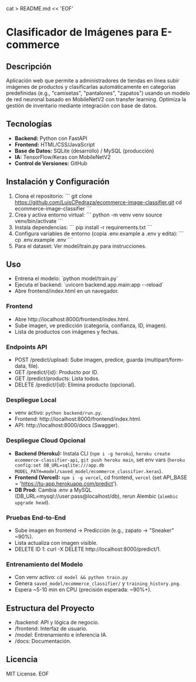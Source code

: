 cat > README.md << 'EOF'
# Clasificador de Imágenes para E-commerce

## Descripción
Aplicación web que permite a administradores de tiendas en línea subir imágenes de productos y clasificarlas automáticamente en categorías predefinidas (e.g., "camisetas", "pantalones", "zapatos") usando un modelo de red neuronal basado en MobileNetV2 con transfer learning. Optimiza la gestión de inventario mediante integración con base de datos.

## Tecnologías
- **Backend:** Python con FastAPI
- **Frontend:** HTML/CSS/JavaScript
- **Base de Datos:** SQLite (desarrollo) / MySQL (producción)
- **IA:** TensorFlow/Keras con MobileNetV2
- **Control de Versiones:** GitHub

## Instalación y Configuración
1. Clona el repositorio:
   \`\`\`
   git clone https://github.com/LuisCPedraza/ecommerce-image-classifier.git
   cd ecommerce-image-classifier
   \`\`\`
2. Crea y activa entorno virtual:
   \`\`\`
   python -m venv venv
   source venv/bin/activate
   \`\`\`
3. Instala dependencias:
   \`\`\`
   pip install -r requirements.txt
   \`\`\`
4. Configura variables de entorno (copia .env.example a .env y edita):
   \`\`\`
   cp .env.example .env
   \`\`\`
5. Para el dataset: Ver model/train.py para instrucciones.

## Uso
- Entrena el modelo: \`python model/train.py\`
- Ejecuta el backend: \`uvicorn backend.app.main:app --reload\`
- Abre frontend/index.html en un navegador.

### Frontend
- Abre http://localhost:8000/frontend/index.html.
- Sube imagen, ve predicción (categoría, confianza, ID, imagen).
- Lista de productos con imágenes y fechas.

### Endpoints API
- POST /predict/upload: Sube imagen, predice, guarda (multipart/form-data, file).
- GET /predict/{id}: Producto por ID.
- GET /predict/products: Lista todos.
- DELETE /predict/{id}: Elimina producto (opcional).

### Despliegue Local
- venv activo: `python backend/run.py`.
- Frontend: http://localhost:8000/frontend/index.html.
- API: http://localhost:8000/docs (Swagger).

### Despliegue Cloud Opcional
- **Backend (Heroku):** Instala CLI (`npm i -g heroku`), `heroku create ecommerce-classifier-api`, `git push heroku main`, set env vars (`heroku config:set DB_URL=sqlite:///app.db MODEL_PATH=model/saved_model/ecommerce_classifier.keras`).
- **Frontend (Vercel):** `npm i -g vercel`, cd frontend, `vercel` (set API_BASE = 'https://tu-app.herokuapp.com/predict').
- **DB Prod:** Cambia .env a MySQL (DB_URL=mysql://user:pass@localhost/db), rerun Alembic (`alembic upgrade head`).

### Pruebas End-to-End
- Sube imagen en frontend → Predicción (e.g., zapato → "Sneaker" ~90%).
- Lista actualiza con imagen visible.
- DELETE ID 1: curl -X DELETE http://localhost:8000/predict/1.

### Entrenamiento del Modelo
- Con venv activo: `cd model && python train.py`
- Genera `saved_model/ecommerce_classifier/` y `training_history.png`.
- Espera ~5-10 min en CPU (precisión esperada: ~90%+).

## Estructura del Proyecto
- /backend: API y lógica de negocio.
- /frontend: Interfaz de usuario.
- /model: Entrenamiento e inferencia IA.
- /docs: Documentación.

## Licencia
MIT License.
EOF
